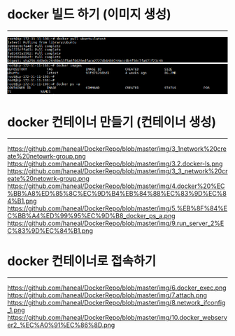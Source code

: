 # docker 빌드 하기 (이미지 생성)
-----

![](https://github.com/haneal/DockerRepo/blob/master/img/1_docker_pull_ubuntu_latest.png)
![](https://github.com/haneal/DockerRepo/blob/master/img/2_docker_pull_ubuntu_latest.png)



# docker 컨테이너 만들기 (컨테이너 생성)
-----
https://github.com/haneal/DockerRepo/blob/master/img/3_1network%20create%20netowrk-group.png
https://github.com/haneal/DockerRepo/blob/master/img/3.2.docker-ls.png
https://github.com/haneal/DockerRepo/blob/master/img/3_3_network%20create%20netowrk-group.png
https://github.com/haneal/DockerRepo/blob/master/img/4.docker%20%EC%BB%A8%ED%85%8C%EC%9D%B4%EB%84%88%EC%83%9D%EC%84%B1.png
https://github.com/haneal/DockerRepo/blob/master/img/5.%EB%8F%84%EC%BB%A4%ED%99%95%EC%9D%B8_docker_ps_a.png
https://github.com/haneal/DockerRepo/blob/master/img/9.run_server_2%EC%83%9D%EC%84%B1.png


# docker 컨테이너로 접속하기
-----
https://github.com/haneal/DockerRepo/blob/master/img/6.docker_exec.png
https://github.com/haneal/DockerRepo/blob/master/img/7.attach.png
https://github.com/haneal/DockerRepo/blob/master/img/8.network_ifconfig_1.png
https://github.com/haneal/DockerRepo/blob/master/img/10.docker_webserver2_%EC%A0%91%EC%86%8D.png

